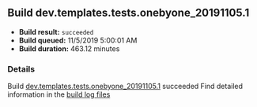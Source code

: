 ## Build dev.templates.tests.onebyone_20191105.1
- **Build result:** `succeeded`
- **Build queued:** 11/5/2019 5:00:01 AM
- **Build duration:** 463.12 minutes
### Details
Build [dev.templates.tests.onebyone_20191105.1](https://winappstudio.visualstudio.com/web/build.aspx?pcguid=a4ef43be-68ce-4195-a619-079b4d9834c2&builduri=vstfs%3a%2f%2f%2fBuild%2fBuild%2f31730) succeeded
Find detailed information in the [build log files]()
